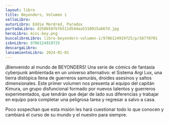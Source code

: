 ```yaml
---
layout: libro
title: Beyonders, Volumen 1
selloLibro: 
autorLibro: Eddie Mordred, Paradox
portadaLibro: d258b58fbf6511d544aa5310915ab67d.jpg
heroLibro: mini-bey.png
buscalibreLibro: libro-beyonders-volumen-1/9786124919725/p/58770701
isbnLibro: 9786124919725
descargaLibro: 
lanzamientoLibro: 2024-01-01
---
```

¡Bienvenido al mundo de BEYONDERS! Una serie de cómics de fantasía cyberpunk ambientada en un universo alternativo: el Sistema Argi Lux, una tierra distópica llena de guerreros samuráis, droides asesinos y saltos dimensionales. Este primer volumen nos presenta al equipo del capitán Kimura, un grupo disfuncional formado por nuevos talentos y guerreros experimentados, que tendrán que dejar de lado sus diferencias y trabajar en equipo para completar una peligrosa tarea y regresar a salvo a casa.

Poco sospechan que esta misión les hará cuestionar todo lo que conocen y cambiará el curso de su mundo y el nuestro para siempre.